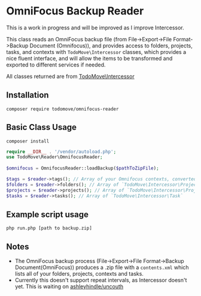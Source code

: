 # OmniFocus Backup Reader

This is a work in progress and will be improved as I improve Intercessor.

This class reads an OmniFocus backup file (from File->Export->File Format->Backup Document (Omnifocus)), and provides access to folders, projects, tasks, and contexts with `TodoMove\Intercessor` classes, which provides a nice fluent interface, and will allow the items to be transformed and exported to different services if needed.

All classes returned are from [TodoMove\Intercessor](https://github.com/todomove/intercessor)

## Installation

`composer require todomove/omnifocus-reader`

## Basic Class Usage

`composer install`

```php
require __DIR__ . '/vendor/autoload.php';
use TodoMove\Reader\OmnifocusReader;
 
$omnifocus = OmnifocusReader::loadBackup($pathToZipFile);

$tags = $reader->tags(); // Array of your Omnifocus contexts, converted to `TodoMove\Intercessor\Tag`
$folders = $reader->folders(); // Array of `TodoMove\Intercessor\ProjectFolder`
$projects = $reader->projects(); // Array of `TodoMove\Intercessor\Project`
$tasks = $reader->tasks(); // Array of `TodoMove\Intercessor\Task`
```


## Example script usage

`php run.php [path to backup.zip]`

## Notes

* The OmniFocus backup process (File->Export->File Format->Backup Document(OmniFocus)) produces a .zip file with a `contents.xml` which lists all of your folders, projects, contexts and tasks.
* Currently this doesn't support repeat intervals, as Intercessor doesn't yet.  This is waiting on [ashleyhindle/uncouth](https://github.com/ashleyhindle/uncouth) 
